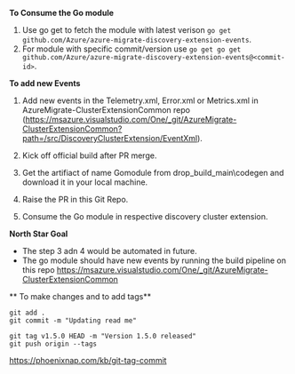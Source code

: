 **To Consume the Go module**
1. Use go get to fetch the module with latest verison ```go get github.com/Azure/azure-migrate-discovery-extension-events```.
2. For module with specific commit/version use ```go get go get github.com/Azure/azure-migrate-discovery-extension-events@<commit-id>```.

**To add new Events**
1. Add new events in the Telemetry.xml, Error.xml or Metrics.xml in  AzureMigrate-ClusterExtensionCommon repo (https://msazure.visualstudio.com/One/_git/AzureMigrate-ClusterExtensionCommon?path=/src/DiscoveryClusterExtension/EventXml).

2. Kick off official build after PR merge.
3. Get the artifiact of name Gomodule from drop_build_main\codegen and download it in your local machine.
4. Raise the PR in this Git Repo.
5. Consume the Go module in respective discovery cluster extension.

**North Star Goal**
- The step 3 adn 4 would be automated in future.
- The go module should have new events by running the build pipeline on this repo
https://msazure.visualstudio.com/One/_git/AzureMigrate-ClusterExtensionCommon

** To make changes and to add tags**
````
git add .
git commit -m "Updating read me"

git tag v1.5.0 HEAD -m "Version 1.5.0 released"
git push origin --tags
````

https://phoenixnap.com/kb/git-tag-commit
